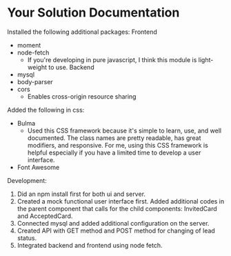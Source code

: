 Your Solution Documentation
===========================

Installed the following additional packages:
Frontend
- moment
- node-fetch
    - If you're developing in pure javascript, I think this module is light-weight to use.
Backend
- mysql
- body-parser
- cors
    - Enables cross-origin resource sharing

Added the following in css:
- Bulma
    - Used this CSS framework because it's simple to learn, use, and well documented. The class names are pretty readable, has great modifiers, and responsive. For me, using this CSS framework is helpful especially if you have a limited time to develop a user interface.
- Font Awesome

Development:
1. Did an npm install first for both ui and server.
2. Created a mock functional user interface first. Added additional codes in the parent component that calls for the child components: InvitedCard and AcceptedCard.
3. Connected mysql and added additional configuration on the server.
4. Created API with GET method and POST method for changing of lead status.
5. Integrated backend and frontend using node fetch.
